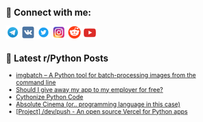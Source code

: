 ## 🔎 Connect with me:
[<img src="https://github.com/bullbesh/bullbesh/blob/main/images/Telegram.png" width="32" height="32" />](https://t.me/bullbesh)
[<img src="https://github.com/bullbesh/bullbesh/blob/main/images/VK.png" width="32" height="32" />](https://vk.com/bullbesh)
[<img src="https://github.com/bullbesh/bullbesh/blob/main/images/Twitter.png" width="32" height="32" />](https://twitter.com/bullbesh1)
[<img src="https://github.com/bullbesh/bullbesh/blob/main/images/Instagram.png" width="32" height="32" />](https://www.instagram.com/bullbesh)
[<img src="https://github.com/bullbesh/bullbesh/blob/main/images/Reddit.png" width="32" height="32" />](https://www.reddit.com/user/bullbesh)
[<img src="https://github.com/bullbesh/bullbesh/blob/main/images/YouTube.png" width="32" height="32" />](https://www.youtube.com/channel/UCtfjRs6uzgq5mfm8S06WTcg)

## 📕 Latest r/Python Posts
<!-- BLOG-POST-LIST:START -->
- [imgbatch – A Python tool for batch-processing images from the command line](https://www.reddit.com/r/Python/comments/1ncn5fq/imgbatch_a_python_tool_for_batchprocessing_images/)
- [Should I give away my app to my employer for free?](https://www.reddit.com/r/Python/comments/1ncmlwv/should_i_give_away_my_app_to_my_employer_for_free/)
- [Cythonize Python Code](https://www.reddit.com/r/Python/comments/1nckydw/cythonize_python_code/)
- [Absolute Cinema &lpar;or.. programming language in this case&rpar;](https://www.reddit.com/r/Python/comments/1nchgtb/absolute_cinema_or_programming_language_in_this/)
- [[Project] /dev/push - An open source Vercel for Python apps](https://www.reddit.com/r/Python/comments/1ncgwas/project_devpush_an_open_source_vercel_for_python/)
<!-- BLOG-POST-LIST:END -->
